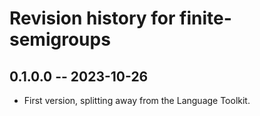 # Revision history for finite-semigroups

## 0.1.0.0 -- 2023-10-26

* First version, splitting away from the Language Toolkit.
